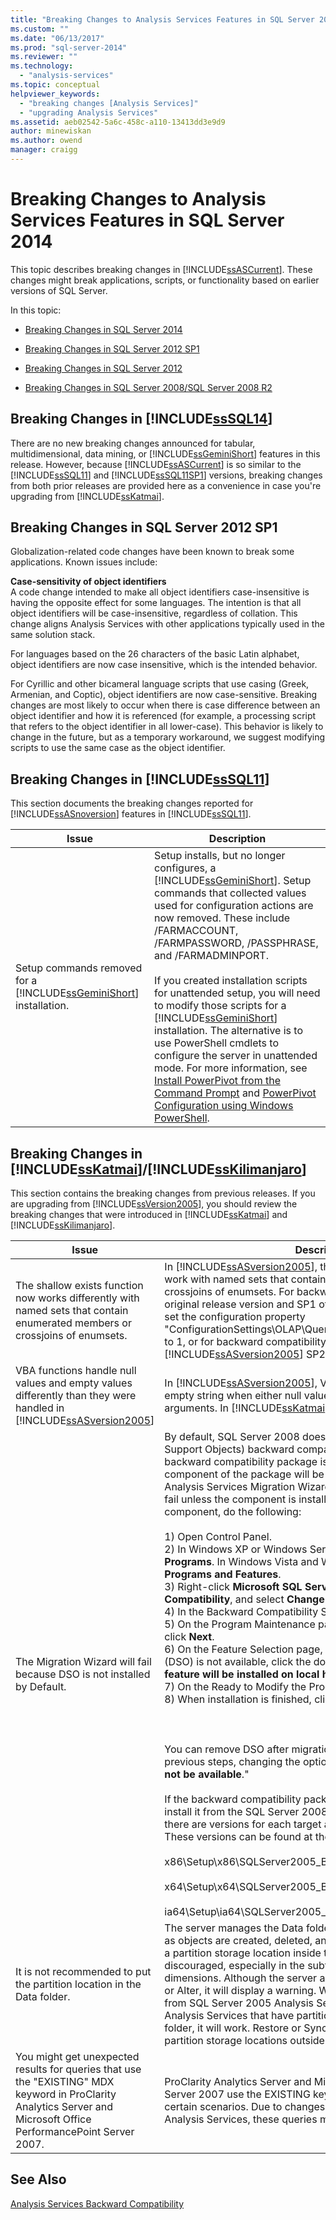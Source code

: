 ```yaml
---
title: "Breaking Changes to Analysis Services Features in SQL Server 2014 | Microsoft Docs"
ms.custom: ""
ms.date: "06/13/2017"
ms.prod: "sql-server-2014"
ms.reviewer: ""
ms.technology: 
  - "analysis-services"
ms.topic: conceptual
helpviewer_keywords: 
  - "breaking changes [Analysis Services]"
  - "upgrading Analysis Services"
ms.assetid: aeb02542-5a6c-458c-a110-13413dd3e9d9
author: minewiskan
ms.author: owend
manager: craigg
---
```

# Breaking Changes to Analysis Services Features in SQL Server 2014
  This topic describes breaking changes in [!INCLUDE[ssASCurrent](../includes/ssascurrent-md.md)]. These changes might break applications, scripts, or functionality based on earlier versions of SQL Server.  
  
 In this topic:  
  
-   [Breaking Changes in SQL Server 2014](#bkmk_sql2014)  
  
-   [Breaking Changes in SQL Server 2012 SP1](#bkmk_2012Sp1)  
  
-   [Breaking Changes in SQL Server 2012](#bkmk_sql11)  
  
-   [Breaking Changes in SQL Server 2008/SQL Server 2008 R2](#bkmk_sql10)  
  
##  <a name="bkmk_sql2014"></a> Breaking Changes in [!INCLUDE[ssSQL14](../includes/sssql14-md.md)]  
 There are no new breaking changes announced for tabular, multidimensional, data mining, or [!INCLUDE[ssGeminiShort](../includes/ssgeminishort-md.md)] features in this release.  However, because  [!INCLUDE[ssASCurrent](../includes/ssascurrent-md.md)] is so similar to the [!INCLUDE[ssSQL11](../includes/sssql11-md.md)] and [!INCLUDE[ssSQL11SP1](../includes/sssql11sp1-md.md)] versions, breaking changes from both prior releases are provided here as a convenience in case you're upgrading from [!INCLUDE[ssKatmai](../includes/sskatmai-md.md)].  
  
##  <a name="bkmk_2012Sp1"></a> Breaking Changes in SQL Server 2012 SP1  
 Globalization-related code changes have been known to break some applications. Known issues include:  
  
 **Case-sensitivity of object identifiers**  
 A code change intended to make all object identifiers case-insensitive is having the opposite effect for some languages. The intention is that all object identifiers will be case-insensitive, regardless of collation. This change aligns Analysis Services with other applications typically used in the same solution stack.  
  
 For languages based on the 26 characters of the basic Latin alphabet, object identifiers are now case insensitive, which is the intended behavior.  
  
 For Cyrillic and other bicameral language scripts that use casing (Greek, Armenian, and Coptic), object identifiers are now case-sensitive. Breaking changes are most likely to occur when there is case difference between an object identifier and how it is referenced (for example, a processing script that refers to the object identifier in all lower-case). This behavior is likely to change in the future, but as a temporary workaround, we suggest modifying scripts to use the same case as the object identifier.  
  
##  <a name="bkmk_sql11"></a> Breaking Changes in [!INCLUDE[ssSQL11](../includes/sssql11-md.md)]  
 This section documents the breaking changes reported for [!INCLUDE[ssASnoversion](../includes/ssasnoversion-md.md)] features in [!INCLUDE[ssSQL11](../includes/sssql11-md.md)].  
  
|Issue|Description|  
|-----------|-----------------|  
|Setup commands removed for a [!INCLUDE[ssGeminiShort](../includes/ssgeminishort-md.md)] installation.|Setup installs, but no longer configures, a [!INCLUDE[ssGeminiShort](../includes/ssgeminishort-md.md)]. Setup commands that collected values used for configuration actions are now removed. These include /FARMACCOUNT, /FARMPASSWORD, /PASSPHRASE, and /FARMADMINPORT.<br /><br /> If you created installation scripts for unattended setup, you will need to modify those scripts for a [!INCLUDE[ssGeminiShort](../includes/ssgeminishort-md.md)] installation. The alternative is to use PowerShell cmdlets to configure the server in unattended mode. For more information, see [Install PowerPivot from the Command Prompt](../../2014/sql-server/install/install-powerpivot-from-the-command-prompt.md) and [PowerPivot Configuration using Windows PowerShell](power-pivot-sharepoint/power-pivot-configuration-using-windows-powershell.md).|  
  
##  <a name="bkmk_sql10"></a> Breaking Changes in [!INCLUDE[ssKatmai](../includes/sskatmai-md.md)]/[!INCLUDE[ssKilimanjaro](../includes/sskilimanjaro-md.md)]  
 This section contains the breaking changes from previous releases. If you are upgrading from [!INCLUDE[ssVersion2005](../includes/ssversion2005-md.md)], you should review the breaking changes that were introduced in [!INCLUDE[ssKatmai](../includes/sskatmai-md.md)] and [!INCLUDE[ssKilimanjaro](../includes/sskilimanjaro-md.md)].  
  
|Issue|Description|  
|-----------|-----------------|  
|The shallow exists function now works differently with named sets that contain enumerated members or crossjoins of enumsets.|In [!INCLUDE[ssASversion2005](../includes/ssasversion2005-md.md)], the shallow exists function did not work with named sets that contained enumerated members or crossjoins of enumsets. For backward compatibility with the original release version and SP1 of [!INCLUDE[ssASversion2005](../includes/ssasversion2005-md.md)], set the configuration property "ConfigurationSettings\OLAP\Query\NamedSetShallowExistsMode" to 1, or for backward compatibility with [!INCLUDE[ssASversion2005](../includes/ssasversion2005-md.md)] SP2, set it to 2.|  
|VBA functions handle null values and empty values differently than they were handled in [!INCLUDE[ssASversion2005](../includes/ssasversion2005-md.md)]|In [!INCLUDE[ssASversion2005](../includes/ssasversion2005-md.md)], VBA functions returned 0 or an empty string when either null values or empty values were used as arguments. In [!INCLUDE[ssKatmai](../includes/sskatmai-md.md)], they will return null.|  
|The Migration Wizard will fail because DSO is not installed by Default.|By default, SQL Server 2008 does not install the DSO (Decision Support Objects) backward compatibility component. The backward compatibility package is installed by default but the DSO component of the package will be disabled. Since the SQL Server Analysis Services Migration Wizard relies on this component, it will fail unless the component is installed. To install the DSO component, do the following:<br /><br /> 1) Open Control Panel.<br />2) In Windows XP or Windows Server 2003, select **Add or Remove Programs**. In Windows Vista and Windows Server 2008, select **Programs and Features**.<br />3) Right-click **Microsoft SQL Server 2005 Backward Compatibility**, and select **Change**.<br />4) In the Backward Compatibility Setup wizard, click **Next**.<br />5) On the Program Maintenance page, select **Modify**, and then click **Next**.<br />6) On the Feature Selection page, if Decision Support Objects (DSO) is not available, click the down arrow and select **This feature will be installed on local hard drive**. Click **Next**.<br />7) On the Ready to Modify the Program page, click **Install**.<br />8) When installation is finished, click **Finish**.<br /><br /> <br /><br /> You can remove DSO after migration is complete by following the previous steps, changing the option for DSO to "**This feature will not be available**."<br /><br /> If the backward compatibility package is not installed, you can install it from the SQL Server 2008 distribution media. Note that there are versions for each target architecture (x86, x64, ia64). These versions can be found at the following locations:<br /><br /> x86\Setup\x86\SQLServer2005_BC.msi<br /><br /> x64\Setup\x64\SQLServer2005_BC.msi<br /><br /> ia64\Setup\ia64\SQLServer2005_BC.msi|  
|It is not recommended to put the partition location in the Data folder.|The server manages the Data folder and creates or drops folders as objects are created, deleted, and altered. Therefore, specifying a partition storage location inside the Data folder is strongly discouraged, especially in the subfolders for databases, cubes, and dimensions. Although the server allows you to do this with Create or Alter, it will display a warning. When you upgrade databases from SQL Server 2005 Analysis Services to [!INCLUDE[ssKatmai](../includes/sskatmai-md.md)] Analysis Services that have partition storage locations in the Data folder, it will work. Restore or Sync will require that you move partition storage locations outside the Data folder.|  
|You might get unexpected results for queries that use the "EXISTING" MDX keyword in ProClarity Analytics Server and Microsoft Office PerformancePoint Server 2007.|ProClarity Analytics Server and Microsoft Office PerformancePoint Server 2007 use the EXISTING keyword in MDX incorrectly in certain scenarios. Due to changes made in [!INCLUDE[ssKatmai](../includes/sskatmai-md.md)] Analysis Services, these queries might return unexpected results.|  
  
## See Also  
 [Analysis Services Backward Compatibility](analysis-services-backward-compatibility.md)  
  
  
